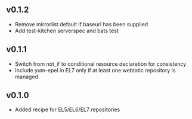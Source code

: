 ## v0.1.2
* Remove mirrorlist default if baseurl has been supplied
* Add test-kitchen serverspec and bats test

## v0.1.1
* Switch from not_if to conditional resource declaration for consistency
* Include yum-epel in EL7 only if at least one webtatic repository is managed

## v0.1.0
* Added recipe for EL5/EL6/EL7 repositories
